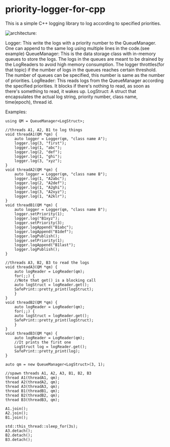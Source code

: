 # priority-logger-for-cpp
This is a simple C++ logging library to log according to specified priorities. 

![architecture:](https://docs.google.com/drawings/d/e/2PACX-1vTudng8oSbWFIXEwJU3h7_K0VRZW3ZTzazvwqZVia2a84zgi533TKd9R43Z03Ob2mkLQik-Hq5AsFUo/pub?w=1440&h=1080)

Logger: This write the logs with a priority number to the QueueManager. One can append to the same log using multiple lines in the code.(see example)
QueueManager: This is the data storage class with in-memory queues to store the logs. The logs in the queues are meant to be drained by the LogReaders to avoid high memory consumption. The logger throttles(for that topic) if the number of logs in the queues reaches certain threshold. The number of queues can be specified, this number is same as the number of priorities.
LogReader: This reads logs from the QueueManager according the specified priorities. It blocks if there's nothing to read, as soon as there's something to read, it wakes up.
LogStruct: A struct that encapsulates the actual log string, priority number, class name, time(epoch), thread id.

Examples:
```
using QM = QueueManager<LogStruct>;

//threads A1, A2, B1 to log things
void threadA1(QM *qm) {
    auto logger = Logger(qm, "class name A");
    logger.log(3, "first");
    logger.log(1, "abc");
    logger.log(2, "def");
    logger.log(1, "ghi");
    logger.log(3, "xyz");
}
void threadA2(QM *qm) {
    auto logger = Logger(qm, "class name B");
    logger.log(1, "A2abc");
    logger.log(2, "A2def");
    logger.log(1, "A2ghi");
    logger.log(3, "A2xyz");
    logger.log(1, "A2klr");
}
void threadB1(QM *qm) {
    auto logger = Logger(qm, "class name B");
    logger.setPriority(1);
    logger.log("B1xyz");
    logger.setPriority(3);
    logger.logAppend("B1abc");
    logger.logAppend("B1def");
    logger.logPublish();
    logger.setPriority(1);
    logger.logAppend("B1last");
    logger.logPublish();
}

//threads A3, B2, B3 to read the logs
void threadA3(QM *qm) {
    auto logReader = LogReader(qm);
    for(;;) {
	//Note that get() is a blocking call
	auto logStruct = logReader.get();
	SafePrint::pretty_print(logStruct);
    }
}
void threadB2(QM *qm) {
    auto logReader = LogReader(qm);
    for(;;) {
	auto logStruct = logReader.get();
	SafePrint::pretty_print(logStruct);
    }
}
void threadB3(QM *qm) {
    auto logReader = LogReader(qm);
    //It prints the first one
    LogStruct log = logReader.get();
    SafePrint::pretty_print(log);
}

auto qm = new QueueManager<LogStruct>(3, 1);

//spawn threads A1, A2, A3, B1, B2, B3
thread A1(threadA1, qm);
thread A2(threadA2, qm);
thread A3(threadA3, qm);
thread B1(threadB1, qm);
thread B2(threadB2, qm);
thread B3(threadB3, qm);

A1.join();
A2.join();
B1.join();

std::this_thread::sleep_for(3s);
A3.detach();
B2.detach();
B3.detach();
```
